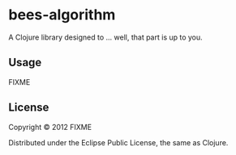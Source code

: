 # bees-algorithm

A Clojure library designed to ... well, that part is up to you.

## Usage

FIXME

## License

Copyright © 2012 FIXME

Distributed under the Eclipse Public License, the same as Clojure.
